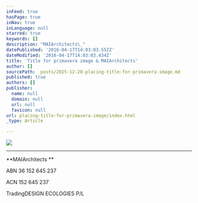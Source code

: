 ```yaml
---
inFeed: true
hasPage: true
inNav: true
inLanguage: null
starred: true
keywords: []
description: "MAIArchitects\_"
datePublished: '2016-04-17T14:03:03.552Z'
dateModified: '2016-04-17T14:03:03.434Z'
title: 'Title for primavera image & MAIArchitects'
author: []
sourcePath: _posts/2015-12-28-placing-title-for-primavera-image.md
published: true
authors: []
publisher:
  name: null
  domain: null
  url: null
  favicon: null
url: placing-title-for-primavera-image/index.html
_type: Article

---
```

![](https://the-grid-user-content.s3-us-west-2.amazonaws.com/4fb44935-9791-4e84-8bec-d9656e9da2be.jpg)

****

**MAIArchitects **

ABN 36 152 645 237

ACN 152 645 237

TradingDESIGN ECOLOGIES P/L